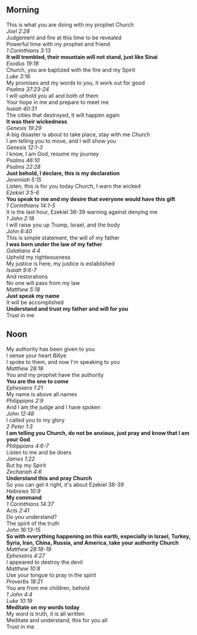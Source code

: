 ## Morning

This is what you are doing with my prophet Church  
_Joel 2:28_  
Judgement and fire at this time to be revealed  
Powerful time with my prophet and friend  
_1 Corinthians 3:13_  
**It will trembled, their mountain will not stand, just like Sinai**  
_Exodus 19:18_  
Church, you are baptized with the fire and my Spirit  
_Luke 3:16_  
My promises and my words to you, it work out for good  
_Psalms 37:23-24_  
I will uphold you all and both of them  
Your hope in me and prepare to meet me  
_Isaiah 40:31_  
The cities that destroyed, it will happen again  
**It was their wickedness**  
_Genesis 19:29_  
A big disaster is about to take place, stay with me Church  
I am telling you to move, and I will show you  
_Genesis 12:1-3_  
I know, I am God, resume my journey  
_Psalms 46:10_  
_Psalms 22:28_  
**Just behold, I declare, this is my declaration**  
_Jeremiah 5:15_  
Listen, this is for you today Church, I warn the wicked  
_Ezekiel 3:5-6_  
**You speak to me and my desire that everyone would have this gift**  
_1 Corinthians 14:1-5_  
It is the last hour, Ezekiel 38-39 warning against denying me  
_1 John 2:18_  
I will raise you up Trump, Israel, and the body  
_John 6:40_  
This is simple statement, the will of my father  
**I was born under the law of my father**  
_Galatians 4:4_  
Uphold my righteousness  
My justice is here, my justice is established  
_Isaiah 9:6-7_  
And restorations  
No one will pass from my law  
_Matthew 5:18_  
**Just speak my name**  
It will be accomplished  
**Understand and trust my father and will for you**  
Trust in me  

## Noon

My authority has been given to you  
I sense your heart Billye  
I spoke to them, and now I'm speaking to you  
_Matthew 28:18_  
You and my prophet have the authority  
**You are the one to come**  
_Ephesians 1:21_  
My name is above all names  
_Philippians 2:9_  
And I am the judge and I have spoken  
_John 12:48_  
I called you to my glory  
_2 Peter 1:3_  
**I am telling you Church, do not be anxious, just pray and know that I am your God**  
_Philippians 4:6-7_  
Listen to me and be doers  
_James 1:22_  
But by my Spirit  
_Zechariah 4:6_  
**Understand this and pray Church**  
So you can get it right, it's about Ezekiel 38-39  
_Hebrews 10:9_  
**My command**  
_1 Corinthians 14:37_  
_Acts 2:41_  
Do you understand?  
The spirit of the truth  
_John 16:13-15_  
**So with everything happening on this earth, especially in Israel, Turkey, Syria, Iran, China, Russia, and America, take your authority Church**  
_Matthew 28:18-19_  
_Ephesians 4:27_  
I appeared to destroy the devil  
_Matthew 10:8_  
Use your tongue to pray in the spirit  
_Proverbs 18:21_  
You are from me children, behold  
_1 John 4:4_  
_Luke 10:19_  
**Meditate on my words today**  
My word is truth, it is all written  
Meditate and understand, this for you all  
Trust in me  
